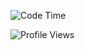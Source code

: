 <!--START_SECTION:waka-->
![Code Time](http://img.shields.io/badge/Code%20Time-2%2C832%20hrs%2022%20mins-blue)

![Profile Views](http://img.shields.io/badge/Profile%20Views-1-blue)


<!--END_SECTION:waka-->
